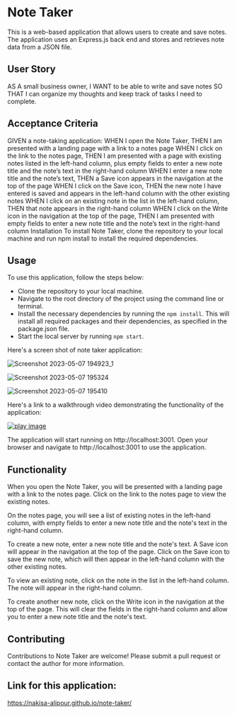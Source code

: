 # Note Taker
This is a web-based application that allows users to create and save notes. The application uses an Express.js back end and stores and retrieves note data from a JSON file.


## User Story
AS A small business owner, I WANT to be able to write and save notes SO THAT I can organize my thoughts and keep track of tasks I need to complete.


## Acceptance Criteria
GIVEN a note-taking application:
WHEN I open the Note Taker, THEN I am presented with a landing page with a link to a notes page
WHEN I click on the link to the notes page, THEN I am presented with a page with existing notes listed in the left-hand column, plus empty fields to enter a new note title and the note’s text in the right-hand column
WHEN I enter a new note title and the note’s text, THEN a Save icon appears in the navigation at the top of the page
WHEN I click on the Save icon, THEN the new note I have entered is saved and appears in the left-hand column with the other existing notes
WHEN I click on an existing note in the list in the left-hand column, THEN that note appears in the right-hand column
WHEN I click on the Write icon in the navigation at the top of the page, THEN I am presented with empty fields to enter a new note title and the note’s text in the right-hand column
Installation
To install Note Taker, clone the repository to your local machine and run npm install to install the required dependencies.


## Usage
To use this application, follow the steps below:
- Clone the repository to your local machine.
- Navigate to the root directory of the project using the command line or terminal.
- Install the necessary dependencies by running the `npm install`. This will install all required packages and their dependencies, as specified in the package.json file.
- Start the local server by running `npm start`.

Here's a screen shot of note taker application:

![Screenshot 2023-05-07 194923_1](https://user-images.githubusercontent.com/124220654/236670571-76f78b6c-b447-4bd1-b0fe-c887a8dca13d.jpg)


![Screenshot 2023-05-07 195324](https://user-images.githubusercontent.com/124220654/236670592-918c0259-ed20-49f3-b92d-88c0195cb9f8.jpg)


![Screenshot 2023-05-07 195410](https://user-images.githubusercontent.com/124220654/236670599-1d8ba26e-f725-4368-8a7b-3cb5b465039e.jpg)



Here's a link to a walkthrough video demonstrating the functionality of the application:

[![play image](https://user-images.githubusercontent.com/124220654/232980789-98efdcfd-579f-4389-a10f-8822b54bbeaa.jpg)](https://clipchamp.com/watch/HUYjJ2lbue1)

The application will start running on http://localhost:3001. Open your browser and navigate to http://localhost:3001 to use the application.


## Functionality
When you open the Note Taker, you will be presented with a landing page with a link to the notes page. Click on the link to the notes page to view the existing notes.

On the notes page, you will see a list of existing notes in the left-hand column, with empty fields to enter a new note title and the note's text in the right-hand column.

To create a new note, enter a new note title and the note's text. A Save icon will appear in the navigation at the top of the page. Click on the Save icon to save the new note, which will then appear in the left-hand column with the other existing notes.

To view an existing note, click on the note in the list in the left-hand column. The note will appear in the right-hand column.

To create another new note, click on the Write icon in the navigation at the top of the page. This will clear the fields in the right-hand column and allow you to enter a new note title and the note's text.


## Contributing
Contributions to Note Taker are welcome! Please submit a pull request or contact the author for more information.


## Link for this application:
https://nakisa-alipour.github.io/note-taker/




